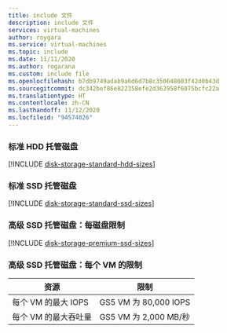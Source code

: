 ```yaml
---
title: include 文件
description: include 文件
services: virtual-machines
author: roygara
ms.service: virtual-machines
ms.topic: include
ms.date: 11/11/2020
ms.author: rogarana
ms.custom: include file
ms.openlocfilehash: b7db9749adab9a6d6d7b8c350648603f42d0b43d
ms.sourcegitcommit: dc342bef86e822358efe2d363958f6075bcfc22a
ms.translationtype: HT
ms.contentlocale: zh-CN
ms.lasthandoff: 11/12/2020
ms.locfileid: "94574026"
---
```

### <a name="standard-hdd-managed-disks"></a>标准 HDD 托管磁盘
[!INCLUDE [disk-storage-standard-hdd-sizes](disk-storage-standard-hdd-sizes.md)]

### <a name="standard-ssd-managed-disks"></a>标准 SSD 托管磁盘
[!INCLUDE [disk-storage-standard-ssd-sizes](disk-storage-standard-ssd-sizes.md)]

### <a name="premium-ssd-managed-disks-per-disk-limits"></a>高级 SSD 托管磁盘：每磁盘限制 
[!INCLUDE [disk-storage-premium-ssd-sizes](disk-storage-premium-ssd-sizes.md)]

### <a name="premium-ssd-managed-disks-per-vm-limits"></a>高级 SSD 托管磁盘：每个 VM 的限制

| 资源 | 限制 |
| --- | --- |
| 每个 VM 的最大 IOPS |GS5 VM 为 80,000 IOPS |
| 每个 VM 的最大吞吐量 |GS5 VM 为 2,000 MB/秒 |
